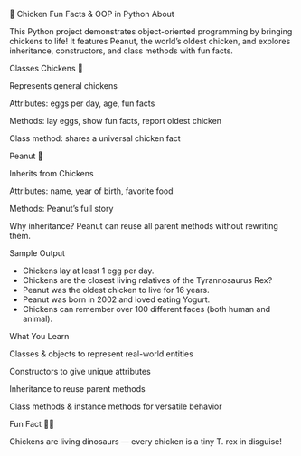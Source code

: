 🐔 Chicken Fun Facts & OOP in Python
About

This Python project demonstrates object-oriented programming by bringing chickens to life!
It features Peanut, the world’s oldest chicken, and explores inheritance, constructors, and class methods with fun facts.

Classes
Chickens 🐓

Represents general chickens

Attributes: eggs per day, age, fun facts

Methods: lay eggs, show fun facts, report oldest chicken

Class method: shares a universal chicken fact

Peanut 🥜

Inherits from Chickens

Attributes: name, year of birth, favorite food

Methods: Peanut’s full story

Why inheritance? Peanut can reuse all parent methods without rewriting them.

Sample Output

- Chickens lay at least 1 egg per day.
- Chickens are the closest living relatives of the Tyrannosaurus Rex?
- Peanut was the oldest chicken to live for 16 years.
- Peanut was born in 2002 and loved eating Yogurt.
- Chickens can remember over 100 different faces (both human and animal).

What You Learn

Classes & objects to represent real-world entities

Constructors to give unique attributes

Inheritance to reuse parent methods

Class methods & instance methods for versatile behavior

Fun Fact 🦖🐔

Chickens are living dinosaurs — every chicken is a tiny T. rex in disguise!
